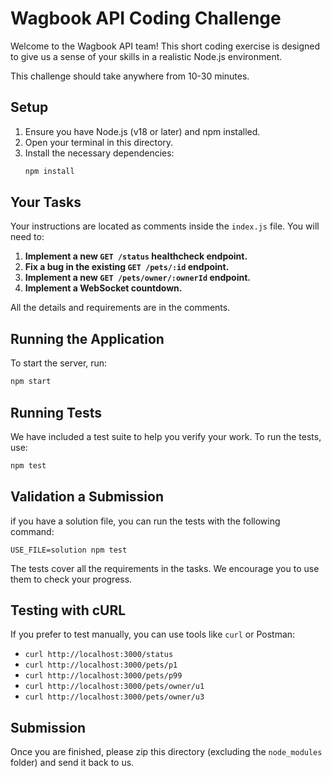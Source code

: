 # Wagbook API Coding Challenge

Welcome to the Wagbook API team! This short coding exercise is designed to give us a sense of your skills in a realistic Node.js environment.

This challenge should take anywhere from 10-30 minutes.

## Setup

1.  Ensure you have Node.js (v18 or later) and npm installed.
2.  Open your terminal in this directory.
3.  Install the necessary dependencies:
    ```bash
    npm install
    ```

## Your Tasks

Your instructions are located as comments inside the `index.js` file. You will need to:

1.  **Implement a new `GET /status` healthcheck endpoint.**
2.  **Fix a bug in the existing `GET /pets/:id` endpoint.**
3.  **Implement a new `GET /pets/owner/:ownerId` endpoint.**
4.  **Implement a WebSocket countdown.**

All the details and requirements are in the comments.

## Running the Application

To start the server, run:

```bash
npm start
```

## Running Tests

We have included a test suite to help you verify your work. To run the tests, use:

```bash
npm test
```

## Validation a Submission

if you have a solution file, you can run the tests with the following command:

```
USE_FILE=solution npm test
```

The tests cover all the requirements in the tasks. We encourage you to use them to check your progress.

## Testing with cURL

If you prefer to test manually, you can use tools like `curl` or Postman:

- `curl http://localhost:3000/status`
- `curl http://localhost:3000/pets/p1`
- `curl http://localhost:3000/pets/p99`
- `curl http://localhost:3000/pets/owner/u1`
- `curl http://localhost:3000/pets/owner/u3`

## Submission

Once you are finished, please zip this directory (excluding the `node_modules` folder) and send it back to us.
